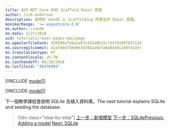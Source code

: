 ```yaml
---
title: ASP.NET Core 中的 Scaffold Razor 頁面
author: rick-anderson
description: 說明於 macOS 上 Scaffolding 所產生的 Razor 頁面。
monikerRange: '>= aspnetcore-2.0'
ms.author: riande
ms.date: 1/27/2018
uid: tutorials/razor-pages-mac/page
ms.openlocfilehash: 430200af20a2a97c432a9632c731f91997837124
ms.sourcegitcommit: a1afd04758e663d7062a5bfa8a0d4dca38f42afc
ms.translationtype: HT
ms.contentlocale: zh-TW
ms.lasthandoff: 06/20/2018
ms.locfileid: "36276993"
---
```

[!INCLUDE [model1](../../includes/RP/page1.md)]

[!INCLUDE [model1](../../includes/RP/page2.md)]

<span data-ttu-id="20b3e-103">下一個教學課程會說明 SQLite 及植入資料庫。</span><span class="sxs-lookup"><span data-stu-id="20b3e-103">The next tutorial explains SQLite and seeding the database.</span></span>

> [!div class="step-by-step"]
> <span data-ttu-id="20b3e-104">[上一步：新增模型](xref:tutorials/razor-pages-mac/model)
> [下一步：SQLite](xref:tutorials/razor-pages-mac/sql)</span><span class="sxs-lookup"><span data-stu-id="20b3e-104">[Previous: Adding a model](xref:tutorials/razor-pages-mac/model)
[Next: SQLite ](xref:tutorials/razor-pages-mac/sql)</span></span>
